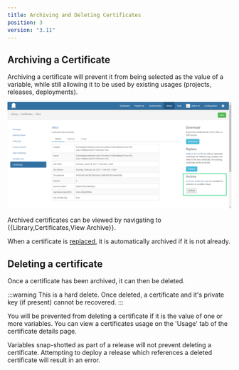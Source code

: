 ```yaml
---
title: Archiving and Deleting Certificates 
position: 3 
version: "3.11"
---
```


## Archiving a Certificate

Archiving a certificate will prevent it from being selected as the value of a variable, while still allowing it to be used by existing usages (projects, releases, deployments). 

![](archive-certificate.png "width=500")

Archived certificates can be viewed by navigating to {{Library,Certificates,View Archive}}.

When a certificate is [replaced](certificates/replace-certificate.md), it is automatically archived if it is not already.

## Deleting a certificate

Once a certificate has been archived, it can then be deleted.  

:::warning
This is a hard delete. Once deleted, a certificate and it's private key (if present) cannot be recovered.
:::

You will be prevented from deleting a certificate if it is the value of one or more variables. You can view a certificates usage on the 'Usage' tab of the certificate details page.

Variables snap-shotted as part of a release will not prevent deleting a certificate. Attempting to deploy a release which references a deleted certificate will result in an error.